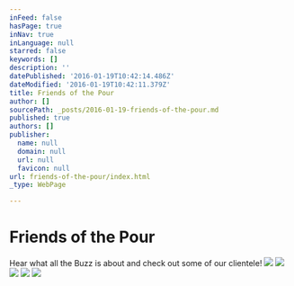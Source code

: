 ```yaml
---
inFeed: false
hasPage: true
inNav: true
inLanguage: null
starred: false
keywords: []
description: ''
datePublished: '2016-01-19T10:42:14.486Z'
dateModified: '2016-01-19T10:42:11.379Z'
title: Friends of the Pour
author: []
sourcePath: _posts/2016-01-19-friends-of-the-pour.md
published: true
authors: []
publisher:
  name: null
  domain: null
  url: null
  favicon: null
url: friends-of-the-pour/index.html
_type: WebPage

---
```

# Friends of the Pour

Hear what all the Buzz is about and check out some of our clientele!
![](https://s3-us-west-2.amazonaws.com/the-grid-img/p/89aac017327429d5cfdbeb21b1ebeef8042cbcc6.png)
![](https://s3-us-west-2.amazonaws.com/the-grid-img/p/11506bdac9acd1ab1c78956c598ae153e2406a1d.png)
![](https://s3-us-west-2.amazonaws.com/the-grid-img/p/3d2cddbd7903dc3134b622e747b7b6585b07804c.png)
![](https://s3-us-west-2.amazonaws.com/the-grid-img/p/977a6c1fc524d55f90f080e1346a6238662dc822.jpg)
![](https://s3-us-west-2.amazonaws.com/the-grid-img/p/314bd52be4b1922c7b8cc8dac13f55fdf5c3887c.jpg)